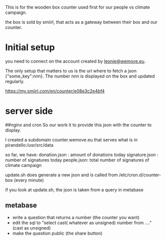 This is for the wooden box counter used first for our people vs climate campaign.

the box is sold by smiirl, that acts as a gateway between their box and our counter. 

# Initial setup
you need to connect on the account created by leonie@wemove.eu. 

The only setup that matters to us is the url where to fetch a json {"some_key":nnn}. The number nnn is displayed on the box and updated regularly.

https://my.smiirl.com/en/counter/e08e3c2e4bf4

# server side

##nginx and cron
So our work it to provide this json with the counter to display.

I created a subdomain counter.wemove.eu that serves what is in pirandello:/usr/src/data

so far, we have:
donation.json : amount of donations today 
signature.json : number of signatures today
people.json: total number of signatures of climate campaign

update.sh does generate a new json and is called from /etc/cron.d/counter-box (every minute)

if you look at update.sh, the json is taken from a query in metabase

## metabase
- write a question that returns a number (the counter you want)
- edit the sql to "select cast( whatever as unsigned) number from ...." (cast as unsigned)
- make the question public (the share button)


